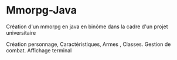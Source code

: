 # Mmorpg-Java
Création d'un mmorpg en java en binôme dans la cadre d'un projet universitaire

Création personnage, Caractéristiques, Armes , Classes.
Gestion de combat.
Affichage terminal
